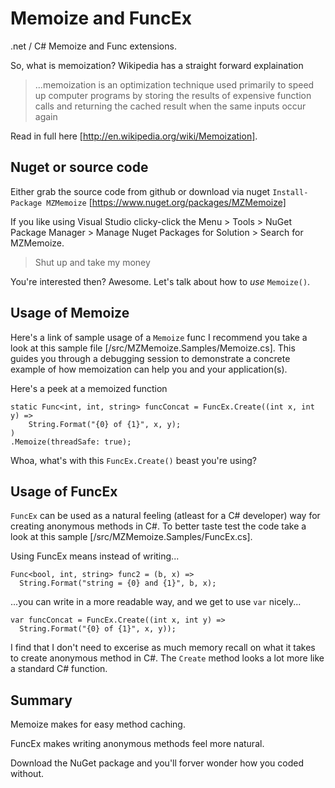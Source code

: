 # Memoize and FuncEx

.net / C# Memoize and Func extensions. 

So, what is memoization? Wikipedia has a straight forward explaination 

>...memoization is an optimization technique used primarily to speed up computer programs by storing the results of expensive function calls and returning the cached result when the same inputs occur again

Read in full here [http://en.wikipedia.org/wiki/Memoization].

## Nuget or source code

Either grab the source code from github or download via nuget `Install-Package MZMemoize` [https://www.nuget.org/packages/MZMemoize]

If you like using Visual Studio clicky-click the Menu > Tools > NuGet Package Manager > Manage Nuget Packages for Solution > Search for MZMemoize.

> Shut up and take my money
 
You're interested then? Awesome. Let's talk about how to _use_ `Memoize()`.

## Usage of Memoize

Here's a link of sample usage of a `Memoize` func I recommend you take a look at this sample file [/src/MZMemoize.Samples/Memoize.cs]. This guides you through a debugging session to demonstrate a concrete example of how memoization can help you and your application(s). 

Here's a peek at a memoized function

```
static Func<int, int, string> funcConcat = FuncEx.Create((int x, int y) => 
    String.Format("{0} of {1}", x, y);
)
.Memoize(threadSafe: true);
```

Whoa, what's with this `FuncEx.Create()` beast you're using? 

## Usage of FuncEx

`FuncEx` can be used as a natural feeling (atleast for a C# developer) way for creating anonymous methods in C#. To better taste test the code take a look at this sample [/src/MZMemoize.Samples/FuncEx.cs].

Using FuncEx means instead of writing...

```
Func<bool, int, string> func2 = (b, x) =>
  String.Format("string = {0} and {1}", b, x);
```

...you can write in a more readable way, and we get to use `var` nicely...

```
var funcConcat = FuncEx.Create((int x, int y) => 
  String.Format("{0} of {1}", x, y));
```

I find that I don't need to excerise as much memory recall on what it takes to create anonymous method in C#. The `Create` method looks a lot more like a standard C# function.

## Summary

Memoize makes for easy method caching.

FuncEx makes writing anonymous methods feel more natural.

Download the NuGet package and you'll forver wonder how you coded without.